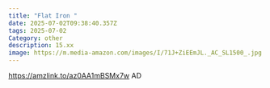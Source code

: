 ```yaml
---
title: "Flat Iron "
date: 2025-07-02T09:38:40.357Z
tags: 2025-07-02
Category: other
description: 15.xx
image: https://m.media-amazon.com/images/I/71J+ZiEEmJL._AC_SL1500_.jpg
---
```

https://amzlink.to/az0AA1mBSMx7w
AD